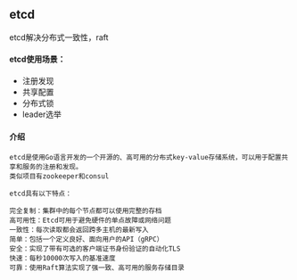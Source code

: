 ## etcd 

etcd解决分布式一致性，raft
#### etcd使用场景：
* 注册发现
* 共享配置
* 分布式锁
* leader选举

#### 介绍
```$xslt
etcd是使用Go语言开发的一个开源的、高可用的分布式key-value存储系统，可以用于配置共享和服务的注册和发现。
类似项目有zookeeper和consul
```
```$xslt
etcd具有以下特点：

完全复制：集群中的每个节点都可以使用完整的存档
高可用性：Etcd可用于避免硬件的单点故障或网络问题
一致性：每次读取都会返回跨多主机的最新写入
简单：包括一个定义良好、面向用户的API（gRPC）
安全：实现了带有可选的客户端证书身份验证的自动化TLS
快速：每秒10000次写入的基准速度
可靠：使用Raft算法实现了强一致、高可用的服务存储目录
```


